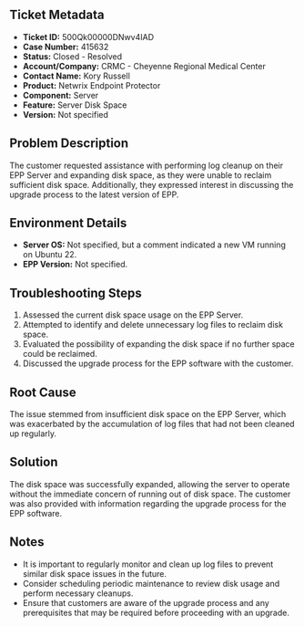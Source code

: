 ## Ticket Metadata
- **Ticket ID:** 500Qk00000DNwv4IAD
- **Case Number:** 415632
- **Status:** Closed - Resolved
- **Account/Company:** CRMC - Cheyenne Regional Medical Center
- **Contact Name:** Kory Russell
- **Product:** Netwrix Endpoint Protector
- **Component:** Server
- **Feature:** Server Disk Space
- **Version:** Not specified

## Problem Description
The customer requested assistance with performing log cleanup on their EPP Server and expanding disk space, as they were unable to reclaim sufficient disk space. Additionally, they expressed interest in discussing the upgrade process to the latest version of EPP.

## Environment Details
- **Server OS:** Not specified, but a comment indicated a new VM running on Ubuntu 22.
- **EPP Version:** Not specified.

## Troubleshooting Steps
1. Assessed the current disk space usage on the EPP Server.
2. Attempted to identify and delete unnecessary log files to reclaim disk space.
3. Evaluated the possibility of expanding the disk space if no further space could be reclaimed.
4. Discussed the upgrade process for the EPP software with the customer.

## Root Cause
The issue stemmed from insufficient disk space on the EPP Server, which was exacerbated by the accumulation of log files that had not been cleaned up regularly.

## Solution
The disk space was successfully expanded, allowing the server to operate without the immediate concern of running out of disk space. The customer was also provided with information regarding the upgrade process for the EPP software.

## Notes
- It is important to regularly monitor and clean up log files to prevent similar disk space issues in the future.
- Consider scheduling periodic maintenance to review disk usage and perform necessary cleanups.
- Ensure that customers are aware of the upgrade process and any prerequisites that may be required before proceeding with an upgrade.